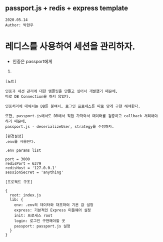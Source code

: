 ## passport.js + redis + express template
```
2020.05.14
Author: 박현우
```

# 레디스를 사용하여 세션을 관리하자.
* 인증은 passport에게

1. 
```
[노트]

인증과 세션 관리에 대한 템플릿을 만들고 싶어서 개발했기 때문에,
따로 DB Connection을 하지 않았다.

인증처리에 대해서는 DB를 붙여서, 로그인 프로세스를 따로 맞게 구현 해야한다.

또한, passport.js에서도 DB에서 직접 가져와서 데이터를 검증하고 callback 처리해야 하기 때문에,
passport.js - deserializeUser, strategy를 수정하자.

[환경설정]
.env를 사용한다.

.env params list

port = 3000
redisPort = 6379
redisHost = '127.0.0.1'
sessionSecret = 'anything'

[프로젝트 구조]

{
  root: index.js
  lib: {
    env: .env의 데이터와 대조하여 기본 값 설정
    express: 기본적인 Express 미들웨어 설정
    init: 프로세스 root
    login: 로그인 구현해야할 곳
    passport: passport.js 설정
  }
}
```